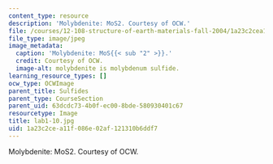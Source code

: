 ```yaml
---
content_type: resource
description: 'Molybdenite: MoS2. Courtesy of OCW.'
file: /courses/12-108-structure-of-earth-materials-fall-2004/1a23c2cea11f086e02af121310b6ddf7_lab1-10.jpg
file_type: image/jpeg
image_metadata:
  caption: 'Molybdenite: MoS{{< sub "2" >}}.'
  credit: Courtesy of OCW.
  image-alt: molybdenite is molybdenum sulfide.
learning_resource_types: []
ocw_type: OCWImage
parent_title: Sulfides
parent_type: CourseSection
parent_uid: 63dcdc73-4b0f-ec00-8bde-580930401c67
resourcetype: Image
title: lab1-10.jpg
uid: 1a23c2ce-a11f-086e-02af-121310b6ddf7
---
```

Molybdenite: MoS2. Courtesy of OCW.


